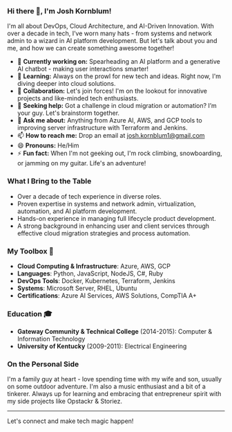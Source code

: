 ### Hi there 👋, I'm Josh Kornblum!

I'm all about DevOps, Cloud Architecture, and AI-Driven Innovation. With over a decade in tech, I’ve worn many hats - from systems and network admin to a wizard in AI platform development. But let's talk about you and me, and how we can create something awesome together!

- 🔭 **Currently working on:** Spearheading an AI platform and a generative AI chatbot - making user interactions smarter!
- 🌱 **Learning:** Always on the prowl for new tech and ideas. Right now, I'm diving deeper into cloud solutions.
- 👯 **Collaboration:** Let's join forces! I'm on the lookout for innovative projects and like-minded tech enthusiasts.
- 🤔 **Seeking help:** Got a challenge in cloud migration or automation? I’m your guy. Let's brainstorm together.
- 💬 **Ask me about:** Anything from Azure AI, AWS, and GCP tools to improving server infrastructure with Terraform and Jenkins.
- 📫 **How to reach me:** Drop an email at josh.kornblum1@gmail.com
- 😄 **Pronouns:** He/Him
- ⚡ **Fun fact:** When I'm not geeking out, I'm rock climbing, snowboarding, or jamming on my guitar. Life's an adventure!

### What I Bring to the Table

- Over a decade of tech experience in diverse roles.
- Proven expertise in systems and network admin, virtualization, automation, and AI platform development.
- Hands-on experience in managing full lifecycle product development.
- A strong background in enhancing user and client services through effective cloud migration strategies and process automation.

### My Toolbox 🧰

- **Cloud Computing & Infrastructure**: Azure, AWS, GCP
- **Languages**: Python, JavaScript, NodeJS, C#, Ruby
- **DevOps Tools**: Docker, Kubernetes, Terraform, Jenkins
- **Systems**: Microsoft Server, RHEL, Ubuntu
- **Certifications**: Azure AI Services, AWS Solutions, CompTIA A+

### Education 🎓

- **Gateway Community & Technical College** (2014-2015): Computer & Information Technology
- **University of Kentucky** (2009-2011): Electrical Engineering

### On the Personal Side

I'm a family guy at heart - love spending time with my wife and son, usually on some outdoor adventure. I'm also a music enthusiast and a bit of a tinkerer. Always up for learning and embracing that entrepreneur spirit with my side projects like Opstackr & Storiez.

---
Let's connect and make tech magic happen!
